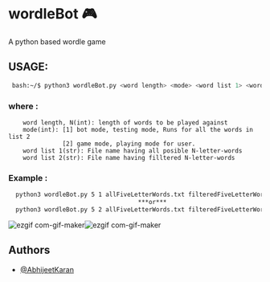 # wordleBot :video_game:
A python based wordle game 

## USAGE:
```bash
 bash:~/$ python3 wordleBot.py <word length> <mode> <word list 1> <word list 2>
```
      
   ### where :
        word length, N(int): length of words to be played against
        mode(int): [1] bot mode, testing mode, Runs for all the words in list 2
                   [2] game mode, playing mode for user.       
        word list 1(str): File name having all posible N-letter-words
        word list 2(str): File name having filltered N-letter-words

   ### Example :
```bash
  python3 wordleBot.py 5 1 allFiveLetterWords.txt filteredFiveLetterWords
                                    ***or***
  python3 wordleBot.py 5 2 allFiveLetterWords.txt filteredFiveLetterWords
```
![ezgif com-gif-maker](https://user-images.githubusercontent.com/53552871/157242350-342a0949-2352-4f3a-bae6-86c3c8122f35.gif)![ezgif com-gif-maker](https://user-images.githubusercontent.com/53552871/157242268-05d4a5b6-77f3-4c85-8f6d-3a8537d2da00.gif)
 
## Authors
- [@AbhijeetKaran](https://github.com/AbhijeetKaran)
